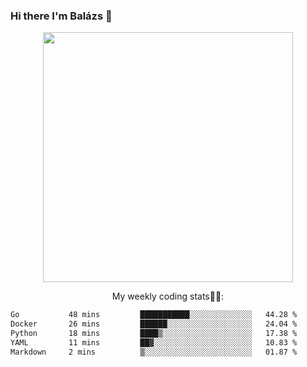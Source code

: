 ### Hi there I'm Balázs 👋
  
<p align="center">
  <img width="400" src="https://github-readme-stats.vercel.app/api/top-langs/?username=bkutasi&size_weight=0.5&count_weight=0.5&hide=jupyter%20notebook&layout=compact&theme=tokyonight">
</p>
<p align="center">
My weekly coding stats👨‍💻:
</p>
<!--START_SECTION:waka-->

```txt
Go           48 mins         ███████████░░░░░░░░░░░░░░   44.28 %
Docker       26 mins         ██████░░░░░░░░░░░░░░░░░░░   24.04 %
Python       18 mins         ████▒░░░░░░░░░░░░░░░░░░░░   17.38 %
YAML         11 mins         ██▓░░░░░░░░░░░░░░░░░░░░░░   10.83 %
Markdown     2 mins          ▒░░░░░░░░░░░░░░░░░░░░░░░░   01.87 %
```

<!--END_SECTION:waka-->



<!--
**bkutasi/bkutasi** is a ✨ _special_ ✨ repository because its `README.md` (this file) appears on your GitHub profile.

Here are some ideas to get you started:

- 🔭 I’m currently working on ...
- 🌱 I’m currently learning ...
- 👯 I’m looking to collaborate on ...
- 🤔 I’m looking for help with ...
- 💬 Ask me about ...
- 📫 How to reach me: ...
- 😄 Pronouns: ...
- ⚡ Fun fact: ...
-->
